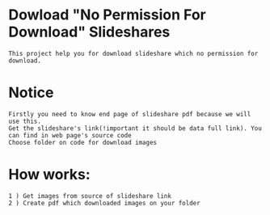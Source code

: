 # Dowload "No Permission For Download" Slideshares

    This project help you for download slideshare which no permission for download. 

# Notice
    Firstly you need to know end page of slideshare pdf because we will use this.
    Get the slideshare's link(!important it should be data full link). You can find in web page's source code
    Choose folder on code for download images

# How works:

    
    1 ) Get images from source of slideshare link
    2 ) Create pdf which downloaded images on your folder
